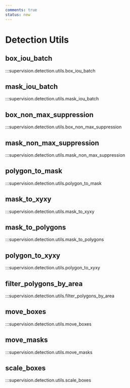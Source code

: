 ```yaml
---
comments: true
status: new
---
```


# Detection Utils

<div class="md-typeset">
  <h2>box_iou_batch</h2>
</div>

:::supervision.detection.utils.box_iou_batch

<div class="md-typeset">
  <h2>mask_iou_batch</h2>
</div>

:::supervision.detection.utils.mask_iou_batch

<div class="md-typeset">
  <h2>box_non_max_suppression</h2>
</div>

:::supervision.detection.utils.box_non_max_suppression

<div class="md-typeset">
  <h2>mask_non_max_suppression</h2>
</div>

:::supervision.detection.utils.mask_non_max_suppression

<div class="md-typeset">
    <h2>polygon_to_mask</h2>
</div>

:::supervision.detection.utils.polygon_to_mask

<div class="md-typeset">
    <h2>mask_to_xyxy</h2>
</div>

:::supervision.detection.utils.mask_to_xyxy

<div class="md-typeset">
    <h2>mask_to_polygons</h2>
</div>

:::supervision.detection.utils.mask_to_polygons

<div class="md-typeset">
    <h2>polygon_to_xyxy</h2>
</div>

:::supervision.detection.utils.polygon_to_xyxy

<div class="md-typeset">
    <h2>filter_polygons_by_area</h2>
</div>

:::supervision.detection.utils.filter_polygons_by_area

<div class="md-typeset">
    <h2>move_boxes</h2>
</div>

:::supervision.detection.utils.move_boxes

<div class="md-typeset">
    <h2>move_masks</h2>
</div>

:::supervision.detection.utils.move_masks

<div class="md-typeset">
    <h2>scale_boxes</h2>
</div>

:::supervision.detection.utils.scale_boxes
